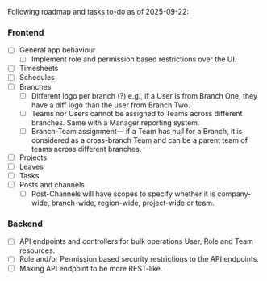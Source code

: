 Following roadmap and tasks to-do as of 2025-09-22:
### Frontend
- [ ] General app behaviour
  - [ ] Implement role and permission based restrictions over the UI.
- [ ] Timesheets
- [ ] Schedules
- [ ] Branches
  - [ ] Different logo per branch (?) e.g., if a User is from Branch One, they have a diff logo than the user from Branch Two.
  - [ ] Teams nor Users cannot be assigned to Teams across different branches. Same with a Manager reporting system.
  - [ ] Branch-Team assignment— if a Team has null for a Branch, it is considered as a cross-branch Team and can be a parent team of teams across different branches.
- [ ] Projects
- [ ] Leaves
- [ ] Tasks
- [ ] Posts and channels
  - [ ] Post-Channels will have scopes to specify whether it is company-wide, branch-wide, region-wide, project-wide or team.
### Backend
- [ ] API endpoints and controllers for bulk operations User, Role and Team resources.
- [ ] Role and/or Permission based security restrictions to the API endpoints.
- [ ] Making API endpoint to be more REST-like.
